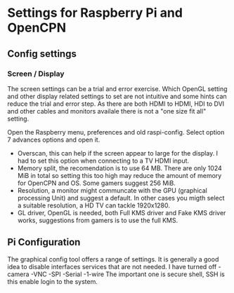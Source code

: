# Settings for Raspberry Pi and OpenCPN

## Config settings

### Screen / Display
The screen settings can be a trial and error exercise. Which OpenGL setting and other display related 
settings to set are not intuitive and some hints can reduce the trial and error step. As there are both 
HDMI to HDMI, HDI to DVI and other cables and monitors availale there is not a "one size fit all" setting.

Open the Raspberry menu, preferences and old raspi-config.
Select option 7 advances options and open it.
- Overscan, this can help if the screen appear to large for the display. I had to set this option when 
connecting to a TV HDMI input.
- Memory split, the recomendation is to use 64 MB. There are only 1024 MiB in total so setting this too
high may reduce the amount of memory for OpenCPN and OS. Some gamers suggest 256 MiB.
- Resolution, a monitor might communcate with the GPU (graphical processing Unit) and suggest a default. 
In other cases you migth select a suitable resolution, a HD TV can tackle 1920x1280. 
- GL driver, OpenGL is needed, both Full KMS driver and Fake KMS driver works, suggestions from gamers 
is to use the full KMS.

## Pi Configuration
The graphical config tool offers a range of settings. It is generally a good idea to disable interfaces services that
are not needed. I have turned off 
-camera
-VNC
-SPI 
-Serial
-1-wire
The important one is secure shell, SSH is this enable login to the system. 
